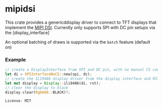 # mipidsi

This crate provides a genericddisplay driver to connect to TFT displays
that implement the [MIPI DSI](https://www.mipi.org/specifications/dsi).
Currently only supports SPI with DC pin setups via the [display_interface]

An optional batching of draws is supported via the `batch` feature (default on)

### Example
```rust
// create a DisplayInterface from SPI and DC pin, with no manual CS control
let di = SPIInterfaceNoCS::new(spi, dc);
// create the ILI9486 display driver from the display interface and RST pin
let mut display = Display::ili9486(di, rst);
// clear the display to black
display.clear(Rgb666::BLACK)?;

License: MIT
